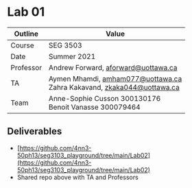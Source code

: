 # Lab 01

| Outline | Value |
| --- | --- |
| Course | SEG 3503 |
| Date | Summer 2021 |
| Professor | Andrew Forward, aforward@uottawa.ca |
| TA | Aymen Mhamdi, amham077@uottawa.ca <br> Zahra Kakavand, zkaka044@uottawa.ca|
| Team | Anne-Sophie Cusson 300130176<br>Benoit Vanasse 300079464 |

## Deliverables

* [https://github.com/4nn3-50ph13/seg3103_playground/tree/main/Lab02](https://github.com/4nn3-50ph13/seg3103_playground/tree/main/Lab02)
* Shared repo above with TA and Professors
